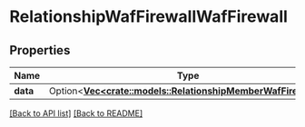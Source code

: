 # RelationshipWafFirewallWafFirewall

## Properties

Name | Type | Description | Notes
------------ | ------------- | ------------- | -------------
**data** | Option<[**Vec&lt;crate::models::RelationshipMemberWafFirewall&gt;**](RelationshipMemberWafFirewall.md)> |  | 

[[Back to API list]](../README.md#documentation-for-api-endpoints) [[Back to README]](../README.md)


